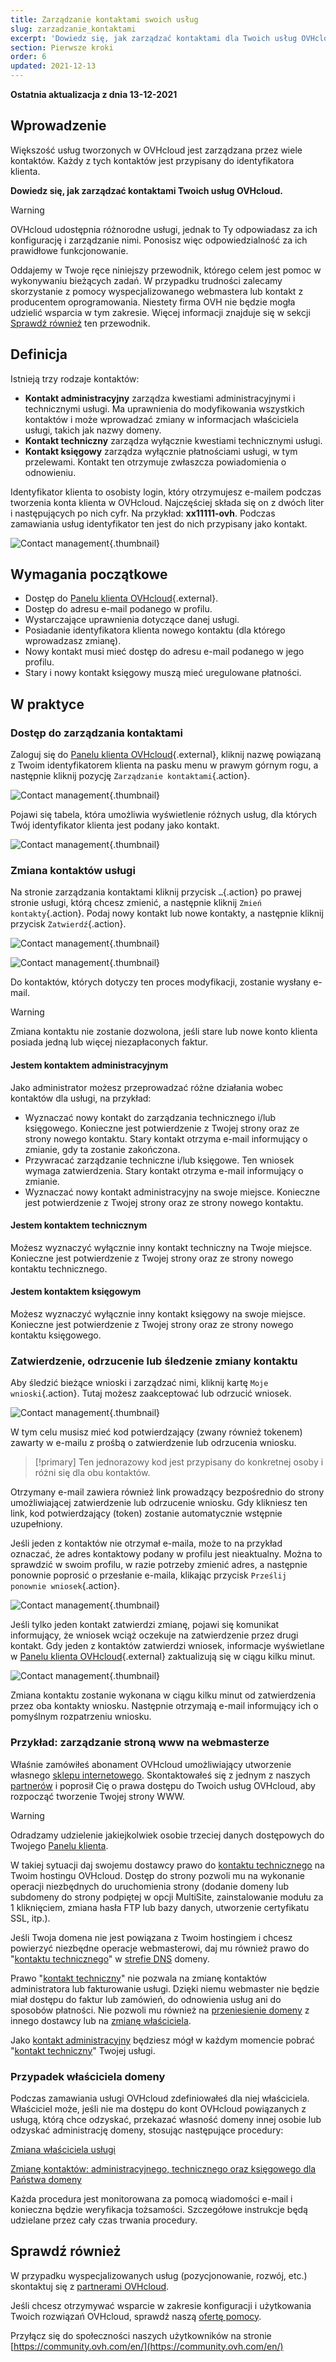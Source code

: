 ```yaml
---
title: Zarządzanie kontaktami swoich usług
slug: zarzadzanie_kontaktami
excerpt: 'Dowiedz się, jak zarządzać kontaktami dla Twoich usług OVHcloud'
section: Pierwsze kroki
order: 6
updated: 2021-12-13
---
```


**Ostatnia aktualizacja z dnia 13-12-2021** 

## Wprowadzenie

Większość usług tworzonych w OVHcloud jest zarządzana przez wiele kontaktów. Każdy z tych kontaktów jest przypisany do identyfikatora klienta. 

**Dowiedz się, jak zarządzać kontaktami Twoich usług OVHcloud.**

> [!warning]
>
> OVHcloud udostępnia różnorodne usługi, jednak to Ty odpowiadasz za ich konfigurację i zarządzanie nimi. Ponosisz więc odpowiedzialność za ich prawidłowe funkcjonowanie.
>
> Oddajemy w Twoje ręce niniejszy przewodnik, którego celem jest pomoc w wykonywaniu bieżących zadań. W przypadku trudności zalecamy skorzystanie z pomocy wyspecjalizowanego webmastera lub kontakt z producentem oprogramowania. Niestety firma OVH nie będzie mogła udzielić wsparcia w tym zakresie. Więcej informacji znajduje się w sekcji [Sprawdź również](#gofurther) ten przewodnik.
>

## Definicja

Istnieją trzy rodzaje kontaktów:

- **Kontakt administracyjny** zarządza kwestiami administracyjnymi i technicznymi usługi. Ma uprawnienia do modyfikowania wszystkich kontaktów i może wprowadzać zmiany w informacjach właściciela usługi, takich jak nazwy domeny.
- **Kontakt techniczny** zarządza wyłącznie kwestiami technicznymi usługi.
- **Kontakt księgowy** zarządza wyłącznie płatnościami usługi, w tym przelewami. Kontakt ten otrzymuje zwłaszcza powiadomienia o odnowieniu. 

Identyfikator klienta to osobisty login, który otrzymujesz e-mailem podczas tworzenia konta klienta w OVHcloud. Najczęściej składa się on z dwóch liter i następujących po nich cyfr. Na przykład: **xx11111-ovh**. Podczas zamawiania usług identyfikator ten jest do nich przypisany jako kontakt.

![Contact management](images/managing_contacts_scheme.png){.thumbnail}


## Wymagania początkowe

- Dostęp do [Panelu klienta OVHcloud](https://www.ovh.com/auth/?action=gotomanager&from=https://www.ovh.pl/&ovhSubsidiary=pl){.external}.
- Dostęp do adresu e-mail podanego w profilu.
- Wystarczające uprawnienia dotyczące danej usługi.
- Posiadanie identyfikatora klienta nowego kontaktu (dla którego wprowadzasz zmianę).
- Nowy kontakt musi mieć dostęp do adresu e-mail podanego w jego profilu.
- Stary i nowy kontakt księgowy muszą mieć uregulowane płatności.

## W praktyce

### Dostęp do zarządzania kontaktami <a name="gestion_des_contacts"></a>

Zaloguj się do [Panelu klienta OVHcloud](https://www.ovh.com/auth/?action=gotomanager&from=https://www.ovh.pl/&ovhSubsidiary=pl){.external}, kliknij nazwę powiązaną z Twoim identyfikatorem klienta na pasku menu w prawym górnym rogu, a następnie kliknij pozycję `Zarządzanie kontaktami`{.action}.

![Contact management](images/hubcontacts.png){.thumbnail}

Pojawi się tabela, która umożliwia wyświetlenie różnych usług, dla których Twój identyfikator klienta jest podany jako kontakt.

![Contact management](images/managing_contacts_02.png){.thumbnail}

### Zmiana kontaktów usługi

Na stronie zarządzania kontaktami kliknij przycisk `…`{.action} po prawej stronie usługi, którą chcesz zmienić, a następnie kliknij `Zmień kontakty`{.action}. Podaj nowy kontakt lub nowe kontakty, a następnie kliknij przycisk `Zatwierdź`{.action}.

![Contact management](images/managing_contacts_03.png){.thumbnail}

![Contact management](images/managing_contacts_04.png){.thumbnail}

Do kontaktów, których dotyczy ten proces modyfikacji, zostanie wysłany e-mail.

> [!warning]
>
> Zmiana kontaktu nie zostanie dozwolona, jeśli stare lub nowe konto klienta posiada jedną lub więcej niezapłaconych faktur.
>

#### Jestem kontaktem administracyjnym <a name="administrateur"></a>

Jako administrator możesz przeprowadzać różne działania wobec kontaktów dla usługi, na przykład:

- Wyznaczać nowy kontakt do zarządzania technicznego i/lub księgowego. Konieczne jest potwierdzenie z Twojej strony oraz ze strony nowego kontaktu. Stary kontakt otrzyma e-mail informujący o zmianie, gdy ta zostanie zakończona.
- Przywracać zarządzanie techniczne i/lub księgowe. Ten wniosek wymaga zatwierdzenia. Stary kontakt otrzyma e-mail informujący o zmianie. 
- Wyznaczać nowy kontakt administracyjny na swoje miejsce. Konieczne jest potwierdzenie z Twojej strony oraz ze strony nowego kontaktu. 

#### Jestem kontaktem technicznym

Możesz wyznaczyć wyłącznie inny kontakt techniczny na Twoje miejsce. Konieczne jest potwierdzenie z Twojej strony oraz ze strony nowego kontaktu technicznego.

#### Jestem kontaktem księgowym <a name="technique"></a>

Możesz wyznaczyć wyłącznie inny kontakt księgowy na swoje miejsce. Konieczne jest potwierdzenie z Twojej strony oraz ze strony nowego kontaktu księgowego.

### Zatwierdzenie, odrzucenie lub śledzenie zmiany kontaktu

Aby śledzić bieżące wnioski i zarządzać nimi, kliknij kartę `Moje wnioski`{.action}. Tutaj możesz zaakceptować lub odrzucić wniosek.

![Contact management](images/managing_contacts_05.png){.thumbnail}

W tym celu musisz mieć kod potwierdzający (zwany również tokenem) zawarty w e-mailu z prośbą o zatwierdzenie lub odrzucenia wniosku.

> [!primary]
> Ten jednorazowy kod jest przypisany do konkretnej osoby i różni się dla obu kontaktów.

Otrzymany e-mail zawiera również link prowadzący bezpośrednio do strony umożliwiającej zatwierdzenie lub odrzucenie wniosku. Gdy klikniesz ten link, kod potwierdzający (token) zostanie automatycznie wstępnie uzupełniony.

Jeśli jeden z kontaktów nie otrzymał e-maila, może to na przykład oznaczać, że adres kontaktowy podany w profilu jest nieaktualny. Można to sprawdzić w swoim profilu, w razie potrzeby zmienić adres, a następnie ponownie poprosić o przesłanie e-maila, klikając przycisk `Prześlij ponownie wniosek`{.action}.

![Contact management](images/managing_contacts_06.png){.thumbnail}

Jeśli tylko jeden kontakt zatwierdzi zmianę, pojawi się komunikat informujący, że wniosek wciąż oczekuje na zatwierdzenie przez drugi kontakt. Gdy jeden z kontaktów zatwierdzi wniosek, informacje wyświetlane w [Panelu klienta OVHcloud](https://www.ovh.com/auth/?action=gotomanager&from=https://www.ovh.pl/&ovhSubsidiary=pl){.external} zaktualizują się w ciągu kilku minut.

![Contact management](images/managing_contacts_007.png){.thumbnail}

Zmiana kontaktu zostanie wykonana w ciągu kilku minut od zatwierdzenia przez oba kontakty wniosku. Następnie otrzymają e-mail informujący ich o pomyślnym rozpatrzeniu wniosku.

### Przykład: zarządzanie stroną www na webmasterze

Właśnie zamówiłeś abonament OVHcloud umożliwiający utworzenie własnego [sklepu internetowego](https://www.ovhcloud.com/pl/web-hosting/ecommerce-website/). Skontaktowałeś się z jednym z naszych [partnerów](https://partner.ovhcloud.com/pl/directory/) i poprosił Cię o prawa dostępu do Twoich usług OVHcloud, aby rozpocząć tworzenie Twojej strony WWW.

> [!warning]
>
> Odradzamy udzielenie jakiejkolwiek osobie trzeciej danych dostępowych do Twojego [Panelu klienta](https://www.ovh.com/auth/?action=gotomanager&from=https://www.ovh.pl/&ovhSubsidiary=pl).
>

W takiej sytuacji daj swojemu dostawcy prawo do [kontaktu technicznego](#gestion_des_contacts) na Twoim hostingu OVHcloud. Dostęp do strony pozwoli mu na wykonanie operacji niezbędnych do uruchomienia strony (dodanie domeny lub subdomeny do strony podpiętej w opcji MultiSite, zainstalowanie modułu za 1 kliknięciem, zmiana hasła FTP lub bazy danych, utworzenie certyfikatu SSL, itp.).

Jeśli Twoja domena nie jest powiązana z Twoim hostingiem i chcesz powierzyć niezbędne operacje webmasterowi, daj mu również prawo do "[kontaktu technicznego](#gestion_des_contacts)" w [strefie DNS](https://docs.ovh.com/pl/domains/hosting_www_jak_edytowac_strefe_dns/) domeny.

Prawo "[kontakt techniczny](#gestion_des_contacts)" nie pozwala na zmianę kontaktów administratora lub fakturowanie usługi. Dzięki niemu webmaster nie będzie miał dostępu do faktur lub zamówień, do odnowienia usług ani do sposobów płatności. Nie pozwoli mu również na [przeniesienie domeny](https://docs.ovh.com/pl/domains/transfer_wychodzacy_domeny_globalnej_lub_geograficznej/) z innego dostawcy lub na [zmianę właściciela](https://docs.ovh.com/pl/domains/zmiana_wlasciciela_domeny_globalnej_com_net_org_info_biz/).

Jako [kontakt administracyjny](#administrateur) będziesz mógł w każdym momencie pobrać "[kontakt techniczny](#technique)" Twojej usługi.

### Przypadek właściciela domeny

Podczas zamawiania usługi OVHcloud zdefiniowałeś dla niej właściciela. Właściciel może, jeśli nie ma dostępu do kont OVHcloud powiązanych z usługą, którą chce odzyskać, przekazać własność domeny innej osobie lub odzyskać administrację domeny, stosując następujące procedury:

[Zmiana właściciela usługi](https://www.ovh.com/cgi-bin/pl/procedure/procedureChangeOwner.cgi)

[Zmianę kontaktów: administracyjnego, technicznego oraz księgowego dla Państwa domeny](https://www.ovh.com/fr/cgi-bin/pl/procedure/procedureChangeContacts.cgi)

Każda procedura jest monitorowana za pomocą wiadomości e-mail i konieczna będzie weryfikacja tożsamości. Szczegółowe instrukcje będą udzielane przez cały czas trwania procedury.

## Sprawdź również

W przypadku wyspecjalizowanych usług (pozycjonowanie, rozwój, etc.) skontaktuj się z [partnerami OVHcloud](https://partner.ovhcloud.com/pl/directory/).

Jeśli chcesz otrzymywać wsparcie w zakresie konfiguracji i użytkowania Twoich rozwiązań OVHcloud, sprawdź naszą [ofertę pomocy](https://www.ovhcloud.com/pl/support-levels/).

Przyłącz się do społeczności naszych użytkowników na stronie [https://community.ovh.com/en/](https://community.ovh.com/en/)
